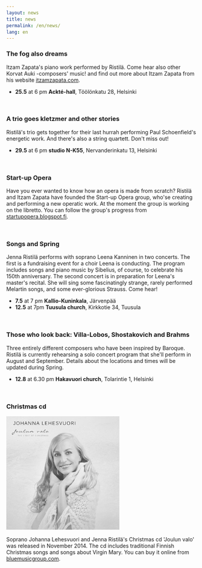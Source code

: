 ```yaml
---
layout: news
title: news
permalink: /en/news/
lang: en
---
```


<!--<h1>{{ page.title }}</h1>-->
<!--<img src="/images/jenna3.jpg" width="300px" alt="Jenna Ristilä" style="float: right; margin-left: 50px; margin-top: 25px;  ">-->

### The fog also dreams

Itzam Zapata's piano work performed by Ristilä. Come hear also other Korvat Auki -composers' music! and find out more about Itzam Zapata from his website [itzamzapata.com](http://itzamzapata.com/).

- __25.5__ at 6 pm __Ackté-hall__, Töölönkatu 28, Helsinki

<br/>

### A trio goes kletzmer and other stories

Ristilä's trio gets together for their last hurrah performing Paul Schoenfield's energetic work. And there's also a string quartett. Don't miss out!

- __29.5__ at 6 pm __studio N-K55__, Nervanderinkatu 13, Helsinki

<br/>

### Start-up Opera

Have you ever wanted to know how an opera is made from scratch? Ristilä and Itzam Zapata have founded the Start-up Opera group, who'se creating and performing a new operatic work. At the moment the group is working on the libretto. You can follow the group's progress from [startupopera.blogspot.fi](http://startupopera.blogspot.fi/).

<br/>

### Songs and Spring

Jenna Ristilä performs with soprano Leena Kanninen in two concerts. The first is a fundraising event for a choir Leena is conducting. The program includes songs and piano music by Sibelius, of course, to celebrate his 150th anniversary. The second concert is in preparation for Leena's master's recital. She will sing some fascinatingly strange, rarely performed Melartin songs, and some ever-glorious Strauss. Come hear!

- __7.5__ at 7 pm __Kallio-Kuninkala__, Järvenpää
- __12.5__ at 7pm __Tuusula church__, Kirkkotie 34, Tuusula

<br/>

### Those who look back: Villa-Lobos, Shostakovich and Brahms

Three entirely different composers who have been inspired by Baroque. Ristilä is currently rehearsing a solo concert program that she'll perform in August and September. Details about the locations and times will be updated during Spring.

- __12.8__ at 6.30 pm __Hakavuori church__, Tolarintie 1, Helsinki

<br/>

### Christmas cd

![Christmas cd](/images/christmas_cd.jpg)

Soprano Johanna Lehesvuori and Jenna Ristilä's Christmas cd 'Joulun valo' was released in November 2014. The cd includes traditional Finnish Christmas songs and songs about Virgin Mary. You can buy it online from [bluemusicgroup.com](http://lightofchristmas.bluemusicgroup.com/).
